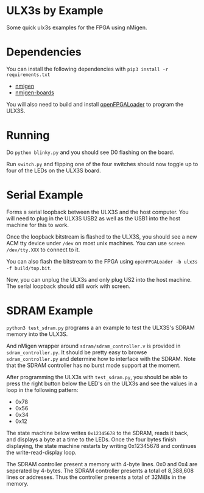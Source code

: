 # ULX3s by Example

Some quick ulx3s examples for the FPGA
using nMigen.

# Dependencies

You can install the following dependencies with
``pip3 install -r requirements.txt``

 - [nmigen](https://github.com/nmigen/nmigen)
 - [nmigen-boards](https://github.com/nmigen/nmigen-boards)

You will also need to build and install
[openFPGALoader](https://github.com/trabucayre/openFPGALoader)
to program the ULX3S.

# Running

Do ``python blinky.py`` and you should see D0 flashing
on the board.

Run ``switch.py`` and flipping one of the four switches
should now toggle up to four of the LEDs on the ULX3S
board.

# Serial Example

Forms a serial loopback between the ULX3S and the
host computer. You will need to plug in the ULX3S
USB2 as well as the USB1 into the host machine for
this to work.

Once the loopback bitstream is flashed to the ULX3S,
you should see a new ACM tty device under ``/dev`` on
most unix machines. You can use ``screen /dev/tty.XXX``
to connect to it.

You can also flash the bitstream to the FPGA using
``openFPGALoader -b ulx3s -f build/top.bit``.

Now, you can unplug the ULX3s and only plug US2 into
the host machine. The serial loopback should still work
with screen.

# SDRAM Example
``python3 test_sdram.py`` programs a an example to test
the ULX3S's SDRAM memory into the ULX3S.

And nMigen wrapper around ``sdram/sdram_controller.v`` is
provided in ``sdram_controller.py``. It should be pretty
easy to browse ``sdram_controller.py`` and determine how
to interface with the SDRAM. Note that the SDRAM controller
has no burst mode support at the moment.

After programming the ULX3s with ``test_sdram.py``, you 
should be able to press the right button below the LED's
on the ULX3s and see the values in a loop in the following
pattern:

 - 0x78
 - 0x56
 - 0x34
 - 0x12

The state machine below writes ``0x12345678``
to the SDRAM, reads it back, and displays a byte at a time
to the LEDs. Once the four bytes finish displaying, the state
machine restarts by writing 0x12345678 and continues the 
write-read-display loop.

The SDRAM controller present a memory with 4-byte lines.
0x0 and 0x4 are seperated by 4-bytes.
The SDRAM controller presents a total of 8,388,608 lines
or addresses.
Thus the controller presents a total of 32MiBs in the memory.
